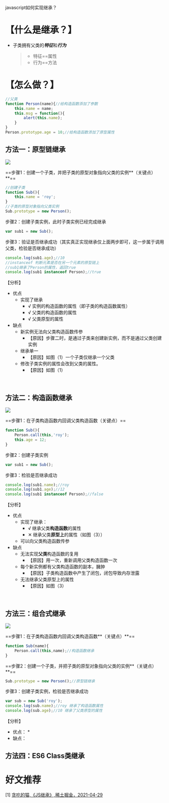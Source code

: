 javascript如何实现继承？

# 【什么是继承？】

* 子类拥有父类的***特征***和***行为***

  > * 特征==属性
  > * 行为==方法

# 【怎么做？】

````javascript
//父类
function Person(name){//给构造函数添加了参数
    this.name = name;
    this.msg = function(){
        alert(this.name);
    }
}
Person.prototype.age = 10;//给构造函数添加了原型属性
````

## 方法一：原型链继承

![](https://gitee.com/lao-jiawei/photo-gallery/raw/master/images/20230524-2.jpg)

==步骤1：创建一个子类，并把子类的原型对象指向父类的实例**（关键点）**==

````javascript
//创建子类
function Sub(){
    this.name = 'roy';
}
//子类的原型对象指向父类实例
Sub.prototype = new Person();
````

步骤2：创建子类实例，此时子类实例已经完成继承

````javascript
var sub1 = new Sub();
````

步骤3：验证是否继承成功（其实真正实现继承仅上面两步即可，这一步属于调用父类，检验是否继承成功）

````javascript
console.log(sub1.age);//10
//instanceof 判断元素是否在另一个元素的原型链上
//sub1继承了Person的属性，返回true
console.log(sub1 instanceof Person);//true
````

【分析】

* 优点
  * 实现了继承
    * √  实例的构造函数的属性（即子类的构造函数属性）
    * √  父类的构造函数的属性
    * √  父类原型的属性
* 缺点
  * 新实例无法向父类构造函数传参
    * 【原因】步骤二时，是通过子类来创建新实例，而不是通过父类创建实例
  * 继承单一
    * 【原因】如图（1）一个子类仅继承一个父类
  * 修改子类实例的属性会改到父类的属性。
    * 【原因】如图（1）

<br>

## 方法二：构造函数继承

![](https://gitee.com/lao-jiawei/photo-gallery/raw/master/images/20230524-4.jpg)

==步骤1：在子类构造函数内回调父类构造函数（关键点）==

````javascript
function Sub(){
    Person.call(this,'roy');
    this.age = 12;
}
````

步骤2：创建子类实例

````javascript
var sub1 = new Sub();
````

步骤3：检验是否继承成功

````javascript
console.log(sub1.name);//roy
console.log(sub1.age);//12
console.log(sub1 instanceof Person);//false
````

【分析】

* 优点
  * 实现了继承：
    * √  继承父类**构造函数**的属性
    * ✕ 继承父类**原型上**的属性（如图（3））
  * 可以向父类构造函数传参
* 缺点
  * 无法实现**父类**构造函数的复用
    * 【原因】用一次，重新调用父类构造函数一次
  * 每个新实例都有父类构造函数的副本，臃肿
    * 【原因】子类构造函数中产生了闭包，闭包导致内存泄露
  * 无法继承父类原型上的属性
    * 【原因】如图（3）

<br>

## 方法三：组合式继承

![](https://gitee.com/lao-jiawei/photo-gallery/raw/master/images/20230524-5.jpg)

==步骤1：在子类构造函数内回调父类构造函数**（关键点）**==

````javascript
function Sub(name){
    Person.call(this,name);//构造函数继承
}
````

==步骤2：创建一个子类，并把子类的原型对象指向父类的实例**（关键点）**==

````javascript
Sub.prototype = new Person();//原型链继承
````

步骤3：创建子类实例，检验是否继承成功

````javascript
var sub = new Sub('roy');
console.log(sub.name);//roy 继承了构造函数属性
console.log(sub.age);//10 继承了父类原型的属性
````

【分析】

* 优点：
  * 
* 缺点：

## 方法四：ES6 Class类继承

# 好文推荐

[1] [贪吃的猫,《JS继承》,稀土掘金，2021-04-29](https://juejin.cn/post/6956581082460487710)